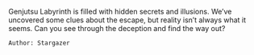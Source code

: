 Genjutsu Labyrinth is filled with hidden secrets and illusions. We’ve uncovered some clues about the escape, but reality isn’t always what it seems. Can you see through the deception and find the way out?

    Author: Stargazer
